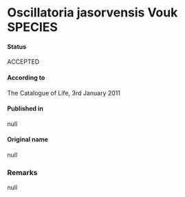 # Oscillatoria jasorvensis Vouk SPECIES

#### Status
ACCEPTED

#### According to
The Catalogue of Life, 3rd January 2011

#### Published in
null

#### Original name
null

### Remarks
null